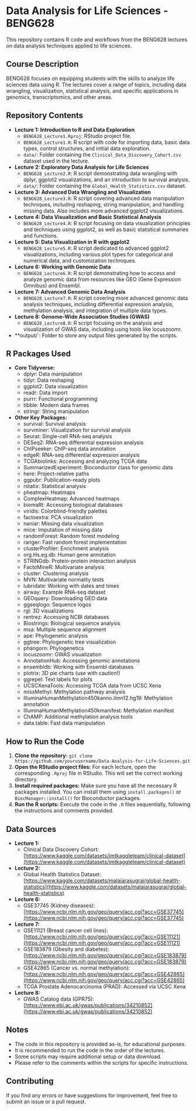 # Data Analysis for Life Sciences - BENG628

This repository contains R code and workflows from the BENG628 lectures on data analysis techniques applied to life sciences.

## Course Description

BENG628 focuses on equipping students with the skills to analyze life sciences data using R. The lectures cover a range of topics, including data wrangling, visualization, statistical analysis, and specific applications in genomics, transcriptomics, and other areas.

## Repository Contents

* **Lecture 1: Introduction to R and Data Exploration**
    * `BENG628_Lecture1.Rproj`: RStudio project file.
    * `BENG628_Lecture1.R`: R script with code for importing data, basic data types, control structures, and initial data exploration.
    * `data/`: Folder containing the `Clinical_Data_Discovery_Cohort.csv` dataset used in the lecture.
* **Lecture 2: Exploratory Data Analysis for Life Sciences**
    * `BENG628_Lecture2.R`: R script demonstrating data wrangling with dplyr, ggplot2 visualizations, and an introduction to survival analysis.
    * `data/`: Folder containing the `Global_Health_Statistics.csv` dataset.
* **Lecture 3: Advanced Data Wrangling and Visualization**
    * `BENG628_Lecture3.R`: R script covering advanced data manipulation techniques, including reshaping, string manipulation, and handling missing data. Also includes more advanced ggplot2 visualizations.
* **Lecture 4: Data Visualization and Basic Statistical Analysis**
    * `BENG628_Lecture4.R`: R script focusing on data visualization principles and techniques using ggplot2, as well as basic statistical summaries and functions.
* **Lecture 5: Data Visualization in R with ggplot2**
    * `BENG628_Lecture5.R`: R script dedicated to advanced ggplot2 visualizations, including various plot types for categorical and numerical data, and customization techniques.
* **Lecture 6: Working with Genomic Data**
    * `BENG628_Lecture6.R`: R script demonstrating how to access and analyze genomic data from resources like GEO (Gene Expression Omnibus) and Ensembl.
* **Lecture 7: Advanced Genomic Data Analysis**
    * `BENG628_Lecture7.R`: R script covering more advanced genomic data analysis techniques, including differential expression analysis, methylation analysis, and integration of multiple data types.
* **Lecture 8: Genome-Wide Association Studies (GWAS)**
    * `BENG628_Lecture8.R`: R script focusing on the analysis and visualization of GWAS data, including using tools like locuszoomr.
* **output/`: Folder to store any output files generated by the scripts.

## R Packages Used

* **Core Tidyverse:**
    * dplyr: Data manipulation
    * tidyr: Data reshaping
    * ggplot2: Data visualization
    * readr: Data import
    * purrr: Functional programming
    * tibble: Modern data frames
    * stringr: String manipulation
* **Other Key Packages:**
    * survival: Survival analysis
    * survminer: Visualization for survival analysis
    * Seurat: Single-cell RNA-seq analysis
    * DESeq2: RNA-seq differential expression analysis
    * ChIPseeker: ChIP-seq data annotation
    * edgeR: RNA-seq differential expression analysis
    * TCGAbiolinks: Accessing and analyzing TCGA data
    * SummarizedExperiment: Bioconductor class for genomic data
    * here: Project-relative paths
    * ggpubr: Publication-ready plots
    * rstatix: Statistical analysis
    * pheatmap: Heatmaps
    * ComplexHeatmap: Advanced heatmaps
    * biomaRt: Accessing biological databases
    * viridis: Colorblind-friendly palettes
    * factoextra: PCA visualization
    * naniar: Missing data visualization
    * mice: Imputation of missing data
    * randomForest: Random forest modeling
    * ranger: Fast random forest implementation
    * clusterProfiler: Enrichment analysis
    * org.Hs.eg.db: Human gene annotation
    * STRINGdb: Protein-protein interaction analysis
    * FactoMineR: Multivariate analysis
    * cluster: Clustering analysis
    * MVN: Multivariate normality tests
    * lubridate: Working with dates and times
    * airway: Example RNA-seq dataset
    * GEOquery: Downloading GEO data
    * ggseqlogo: Sequence logos
    * rgl: 3D visualizations
    * rentrez: Accessing NCBI databases
    * Biostrings: Biological sequence analysis
    * msa: Multiple sequence alignment
    * ape: Phylogenetic analysis
    * ggtree: Phylogenetic tree visualization
    * phangorn: Phylogenetics
    * locuszoomr: GWAS visualization
    * AnnotationHub: Accessing genomic annotations
    * ensembldb: Working with Ensembl databases
    * plotrix: 3D pie charts (use with caution!)
    * ggrepel: Text labels for plots
    * UCSCXenaTools: Accessing TCGA data from UCSC Xena
    * missMethyl: Methylation pathway analysis
    * IlluminaHumanMethylation450kanno.ilmn12.hg19: Methylation annotation
    * IlluminaHumanMethylation450kmanifest: Methylation manifest
    * ChAMP: Additional methylation analysis tools
    * data.table: Fast data manipulation

## How to Run the Code

1. **Clone the repository:** `git clone https://github.com/yourusername/Data-Analysis-for-Life-Sciences.git`
2. **Open the RStudio project files:** For each lecture, open the corresponding `.Rproj` file in RStudio. This will set the correct working directory.
3. **Install required packages:** Make sure you have all the necessary R packages installed. You can install them using `install.packages()` or `BiocManager::install()` for Bioconductor packages.
4. **Run the R scripts:** Execute the code in the `.R` files sequentially, following the instructions and comments provided.

## Data Sources

* **Lecture 1:**
    * Clinical Data Discovery Cohort: [https://www.kaggle.com/datasets/imtkaggleteam/clinical-dataset](https://www.kaggle.com/datasets/imtkaggleteam/clinical-dataset)
* **Lecture 2:**
    * Global Health Statistics Dataset: [https://www.kaggle.com/datasets/malaiarasugraj/global-health-statistics](https://www.kaggle.com/datasets/malaiarasugraj/global-health-statistics)
* **Lecture 6:**
    * GSE37745 (Kidney diseases): [https://www.ncbi.nlm.nih.gov/geo/query/acc.cgi?acc=GSE37745](https://www.ncbi.nlm.nih.gov/geo/query/acc.cgi?acc=GSE37745)
* **Lecture 7:**
    * GSE11121 (Breast cancer cell lines): [https://www.ncbi.nlm.nih.gov/geo/query/acc.cgi?acc=GSE11121](https://www.ncbi.nlm.nih.gov/geo/query/acc.cgi?acc=GSE11121)
    * GSE183879 (Obesity and diabetes): [https://www.ncbi.nlm.nih.gov/geo/query/acc.cgi?acc=GSE183879](https://www.ncbi.nlm.nih.gov/geo/query/acc.cgi?acc=GSE183879)
    * GSE42865 (Cancer vs. normal methylation): [https://www.ncbi.nlm.nih.gov/geo/query/acc.cgi?acc=GSE42865](https://www.ncbi.nlm.nih.gov/geo/query/acc.cgi?acc=GSE42865)
    * TCGA Prostate Adenocarcinoma (PRAD): Accessed via UCSC Xena
* **Lecture 8:**
    * GWAS Catalog data (GPR75): [https://www.ebi.ac.uk/gwas/publications/34210852](https://www.ebi.ac.uk/gwas/publications/34210852)

## Notes

* The code in this repository is provided as-is, for educational purposes.
* It is recommended to run the code in the order of the lectures.
* Some scripts may require additional setup or data download.
* Please refer to the comments within the scripts for specific instructions.

## Contributing

If you find any errors or have suggestions for improvement, feel free to submit an issue or a pull request.
